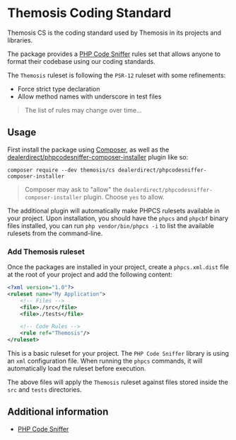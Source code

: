 <!--
SPDX-FileCopyrightText: 2024 Julien Lambé <julien@themosis.com>

SPDX-License-Identifier: GPL-3.0-or-later
-->

Themosis Coding Standard
========================

Themosis CS is the coding standard used by Themosis in its projects and libraries.

The package provides a [PHP Code Sniffer](https://github.com/PHPCSStandards/PHP_CodeSniffer/) rules set that allows anyone
to format their codebase using our coding standards.

The `Themosis` ruleset is following the `PSR-12` ruleset with some refinements:
- Force strict type declaration
- Allow method names with underscore in test files

> The list of rules may change over time...

Usage
-----

First install the package using [Composer](https://getcomposer.org/), as well as the [dealerdirect/phpcodesniffer-composer-installer](https://github.com/PHPCSStandards/composer-installer) plugin like so:

```shell
composer require --dev themosis/cs dealerdirect/phpcodesniffer-composer-installer
```

> Composer may ask to "allow" the `dealerdirect/phpcodesniffer-composer-installer` plugin. Choose `yes` to allow.

The additional plugin will automatically make PHPCS rulesets available in your project.
Upon installation, you should have the `phpcs` and `phpcbf` binary files installed, you can run `php vendor/bin/phpcs -i` to list the available rulesets from the command-line.

### Add Themosis ruleset

Once the packages are installed in your project, create a `phpcs.xml.dist` file at the root of your project and add the following content:

```xml
<?xml version="1.0"?>
<ruleset name="My Application">
    <!-- Files -->
    <file>./src</file>
    <file>./tests</file>

    <!-- Code Rules -->
    <rule ref="Themosis"/>
</ruleset>
```

This is a basic ruleset for your project. The `PHP Code Sniffer` library is using an `xml` configuration file. When running the `phpcs` commands,
it will automatically load the ruleset before execution.

The above files will apply the `Themosis` ruleset against files stored inside the `src` and `tests` directories.

Additional information
----------------------

- [PHP Code Sniffer](https://github.com/PHPCSStandards/PHP_CodeSniffer)

